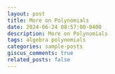 ```yaml
---
layout: post
title: More on Polynomials
date: 2024-06-24 08:57:00-0400
description: More on Polynomials
tags: algebra polynomials
categories: sample-posts
giscus_comments: true
related_posts: false
---
```



